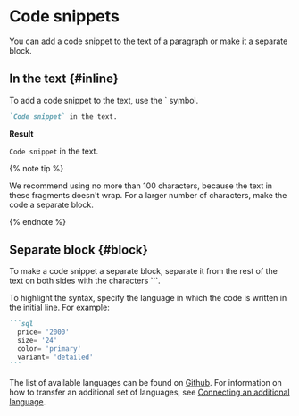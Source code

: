 # Code snippets

You can add a code snippet to the text of a paragraph or make it a separate block.

## In the text {#inline}

To add a code snippet to the text, use the ` symbol.

```markdown
`Code snippet` in the text.
```

**Result**

`Code snippet` in the text.

{% note tip %}

We recommend using no more than 100 characters, because the text in these fragments doesn't wrap. For a larger number of characters, make the code a separate block.

{% endnote %}

## Separate block {#block}

To make a code snippet a separate block, separate it from the rest of the text on both sides with the characters ```.

To highlight the syntax, specify the language in which the code is written in the initial line. For example:

````markdown
```sql
  price= '2000'
  size= '24'
  color= 'primary'
  variant= 'detailed'
```
````

The list of available languages can be found on [Github](https://github.com/highlightjs/highlight.js/tree/master/src/languages). For information on how to transfer an additional set of languages, see [Connecting an additional language](../tools/transform/highlight.md#add).

